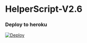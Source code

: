# HelperScript-V2.6

### Deploy to heroku

[![Deploy](https://www.herokucdn.com/deploy/button.svg)](https://heroku.com/deploy?template=https://github.com/AnimeAddict69/axel)

